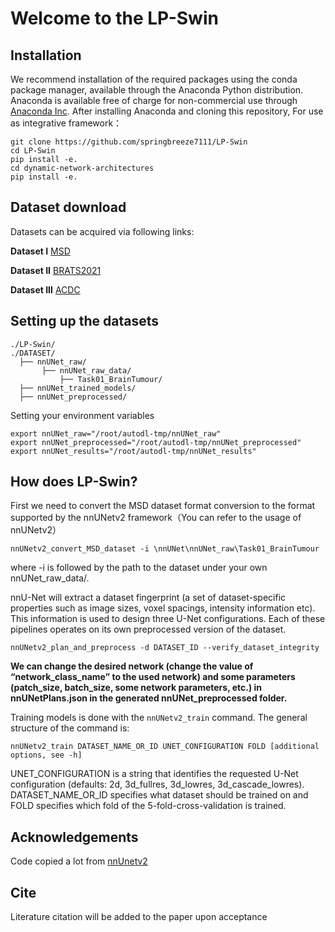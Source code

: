 # Welcome to the LP-Swin

## Installation

We recommend installation of the required packages using the conda package manager, available through the Anaconda Python distribution. Anaconda is available free of charge for non-commercial use through [Anaconda Inc](https://www.anaconda.com/products/individual). After installing Anaconda and cloning this repository, For use as integrative framework：

```
git clone https://github.com/springbreeze7111/LP-Swin
cd LP-Swin
pip install -e.
cd dynamic-network-architectures
pip install -e.
```

## Dataset download

Datasets can be acquired via following links:

**Dataset I** [MSD](http://medicaldecathlon.com/)

**Dataset II** [BRATS2021](https://www.kaggle.com/datasets/dschettler8845/brats-2021-task1)

**Dataset III** [ACDC](https://aistudio.baidu.com/datasetdetail/56020)
## Setting up the datasets

```
./LP-Swin/
./DATASET/
  ├── nnUNet_raw/
       ├── nnUNet_raw_data/
           ├── Task01_BrainTumour/
  ├── nnUNet_trained_models/
  ├── nnUNet_preprocessed/
```

Setting your environment variables

```
export nnUNet_raw="/root/autodl-tmp/nnUNet_raw"
export nnUNet_preprocessed="/root/autodl-tmp/nnUNet_preprocessed"
export nnUNet_results="/root/autodl-tmp/nnUNet_results"
```



## How does LP-Swin?
First we need to convert the MSD dataset format conversion to the format supported by the nnUNetv2 framework（You can refer to the usage of nnUNetv2）

```
nnUNetv2_convert_MSD_dataset -i \nnUNet\nnUNet_raw\Task01_BrainTumour
```

where -i is followed by the path to the dataset under your own nnUNet_raw_data/.

 nnU-Net will extract a dataset fingerprint (a set of dataset-specific properties such as image sizes, voxel spacings, intensity information etc). This information is used to design three U-Net configurations. Each of these pipelines operates on its own preprocessed version of the dataset.

```
nnUNetv2_plan_and_preprocess -d DATASET_ID --verify_dataset_integrity
```

**We can change the desired network (change the value of “network_class_name” to the used network) and some parameters (patch_size, batch_size, some network parameters, etc.) in nnUNetPlans.json in the generated nnUNet_preprocessed folder.**

Training models is done with the `nnUNetv2_train` command. The general structure of the command is:

```
nnUNetv2_train DATASET_NAME_OR_ID UNET_CONFIGURATION FOLD [additional options, see -h]
```

UNET_CONFIGURATION is a string that identifies the requested U-Net configuration (defaults: 2d, 3d_fullres, 3d_lowres, 3d_cascade_lowres). DATASET_NAME_OR_ID specifies what dataset should be trained on and FOLD specifies which fold of the 5-fold-cross-validation is trained.

## Acknowledgements

Code copied a lot from  [nnUnetv2](https://github.com/MIC-DKFZ/nnUNet)

## Cite

Literature citation will be added to the paper upon acceptance
